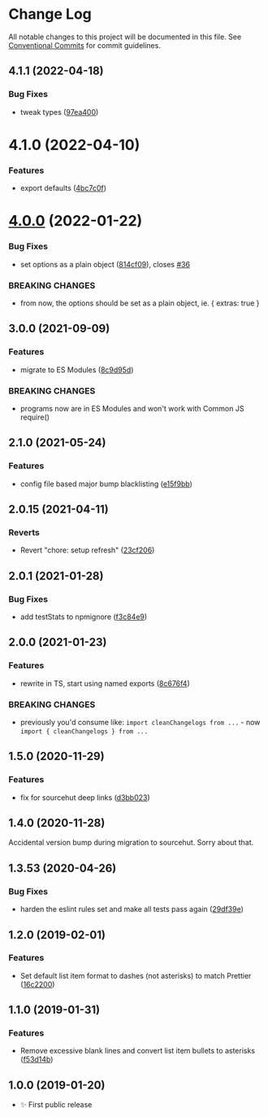 # Change Log

All notable changes to this project will be documented in this file.
See [Conventional Commits](https://conventionalcommits.org) for commit guidelines.

## 4.1.1 (2022-04-18)

### Bug Fixes

- tweak types ([97ea400](https://github.com/codsen/codsen/commit/97ea4001c1bb6bf1a9a09d36fa2d1694f2c4d974))

# 4.1.0 (2022-04-10)

### Features

- export defaults ([4bc7c0f](https://github.com/codsen/codsen/commit/4bc7c0fd98f3c2e768df04a8e34b6465d04835d9))

# [4.0.0](https://github.com/codsen/codsen/compare/lerna-clean-changelogs@3.0.11...lerna-clean-changelogs@4.0.0) (2022-01-22)

### Bug Fixes

- set options as a plain object ([814cf09](https://github.com/codsen/codsen/commit/814cf090d14c9810b2cf6074fad316fa43d125c8)), closes [#36](https://github.com/codsen/codsen/issues/36)

### BREAKING CHANGES

- from now, the options should be set as a plain object, ie. { extras: true }

## 3.0.0 (2021-09-09)

### Features

- migrate to ES Modules ([8c9d95d](https://github.com/codsen/codsen/commit/8c9d95d5dea0b769c2f070397141918a4893d575))

### BREAKING CHANGES

- programs now are in ES Modules and won't work with Common JS require()

## 2.1.0 (2021-05-24)

### Features

- config file based major bump blacklisting ([e15f9bb](https://github.com/codsen/codsen/commit/e15f9bba1c4fd5f847ac28b3f38fa6ee633f5dca))

## 2.0.15 (2021-04-11)

### Reverts

- Revert "chore: setup refresh" ([23cf206](https://github.com/codsen/codsen/commit/23cf206970a087ff0fa04e61f94d919f59ab3881))

## 2.0.1 (2021-01-28)

### Bug Fixes

- add testStats to npmignore ([f3c84e9](https://github.com/codsen/codsen/commit/f3c84e95afc5514214312f913692d85b2e12eb29))

## 2.0.0 (2021-01-23)

### Features

- rewrite in TS, start using named exports ([8c676f4](https://github.com/codsen/codsen/commit/8c676f4ea31ad71b4429d22c2bc095738562da97))

### BREAKING CHANGES

- previously you'd consume like: `import cleanChangelogs from ...` - now `import { cleanChangelogs } from ...`

## 1.5.0 (2020-11-29)

### Features

- fix for sourcehut deep links ([d3bb023](https://git.sr.ht/~royston/codsen/commit/d3bb0235c7bfe507847399544c55ae29808629ed))

## 1.4.0 (2020-11-28)

Accidental version bump during migration to sourcehut. Sorry about that.

## 1.3.53 (2020-04-26)

### Bug Fixes

- harden the eslint rules set and make all tests pass again ([29df39e](https://gitlab.com/codsen/codsen/commit/29df39eb787ff5b3a0636ed4ea7df6056f5a0451))

## 1.2.0 (2019-02-01)

### Features

- Set default list item format to dashes (not asterisks) to match Prettier ([16c2200](https://gitlab.com/codsen/codsen/commit/16c2200))

## 1.1.0 (2019-01-31)

### Features

- Remove excessive blank lines and convert list item bullets to asterisks ([f53d14b](https://gitlab.com/codsen/codsen/commit/f53d14b))

## 1.0.0 (2019-01-20)

- ✨ First public release
